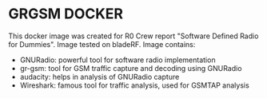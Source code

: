 # GRGSM DOCKER

This docker image was created for R0 Crew report "Software Defined Radio for Dummies".
Image tested on bladeRF.
Image contains:
* GNURadio: powerful tool for software radio implementation
* gr-gsm: tool for GSM traffic capture and decoding using GNURadio
* audacity: helps in analysis of GNURadio capture
* Wireshark: famous tool for traffic analysis, used for GSMTAP analysis
 
